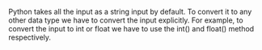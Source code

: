 Python takes all the input as a string input by default. To convert it to any other data type we have to convert the input explicitly. For example, to convert the input to int or float we have to use the int() and float() method respectively.
